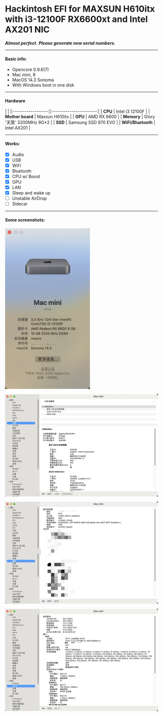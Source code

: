 # Hackintosh EFI for MAXSUN H610itx with i3-12100F RX6600xt and Intel AX201 NIC

***Almost perfect.***
***Please generate new serial numbers.***

---

#### Basic info: 
- Opencore 0.9.6(7)
- Mac mini, 8
- MacOS 14.3 Sonoma
- With Windows boot in one disk

---
#### Hardware
 |                                              |
 |:------------------:|:-----------------------:|
 | **CPU**            | Intel i3 12100F         |
 | **Mother board**   | Maxsun H610itx          |
 | **GPU**            | AMD RX 6600             |
 | **Memory**         | Glory '天策' 3200MHz 8G*2 |
 | **SSD**            | Samsung SSD 970 EVO     |
 | **WiFi/Bluetooth** | Intel AX201             |

---

#### Works:

- [x] Audio
- [x] USB
- [x] WiFi
- [x] Bluetooth
- [x] CPU w/ Boost
- [x] GPU
- [x] LAN
- [x] Sleep and wake up
- [ ] Unstable AirDrop
- [ ] Sidecar

----

#### Some screenshots:

![](pics/image-1.png)

![](pics/image-2.png)

![](pics/image-3.png)

![](pics/image-4.png)